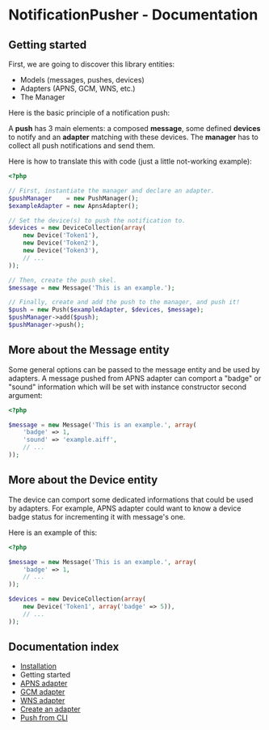 # NotificationPusher - Documentation

## Getting started

First, we are going to discover this library entities:

* Models (messages, pushes, devices)
* Adapters (APNS, GCM, WNS, etc.)
* The Manager

Here is the basic principle of a notification push:

A **push** has 3 main elements: a composed **message**, some defined **devices** to notify
and an **adapter** matching with these devices.
The **manager** has to collect all push notifications and send them.

Here is how to translate this with code (just a little not-working example):

``` php
<?php

// First, instantiate the manager and declare an adapter.
$pushManager    = new PushManager();
$exampleAdapter = new ApnsAdapter();

// Set the device(s) to push the notification to.
$devices = new DeviceCollection(array(
    new Device('Token1'),
    new Device('Token2'),
    new Device('Token3'),
    // ...
));

// Then, create the push skel.
$message = new Message('This is an example.');

// Finally, create and add the push to the manager, and push it!
$push = new Push($exampleAdapter, $devices, $message);
$pushManager->add($push);
$pushManager->push();
```

## More about the Message entity

Some general options can be passed to the message entity and be used by adapters.
A message pushed from APNS adapter can comport a "badge" or "sound" information which will be set with
instance constructor second argument:

``` php
<?php

$message = new Message('This is an example.', array(
    'badge' => 1,
    'sound' => 'example.aiff',
    // ...
));
```

## More about the Device entity

The device can comport some dedicated informations that could be used by adapters.
For example, APNS adapter could want to know a device badge status for incrementing it with message's one.

Here is an example of this:

``` php
<?php

$message = new Message('This is an example.', array(
    'badge' => 1,
    // ...
));

$devices = new DeviceCollection(array(
    new Device('Token1', array('badge' => 5)),
    // ...
));
```

## Documentation index

* [Installation](https://github.com/Ph3nol/NotificationPusher/blob/master/doc/installation.md)
* Getting started
* [APNS adapter](https://github.com/Ph3nol/NotificationPusher/blob/master/doc/apns-adapter.md)
* [GCM adapter](https://github.com/Ph3nol/NotificationPusher/blob/master/doc/gcm-adapter.md)
* [WNS adapter](https://github.com/Ph3nol/NotificationPusher/blob/master/doc/wns-adapter.md)
* [Create an adapter](https://github.com/Ph3nol/NotificationPusher/blob/master/doc/create-an-adapter.md)
* [Push from CLI](https://github.com/Ph3nol/NotificationPusher/blob/master/doc/push-from-cli.md)
